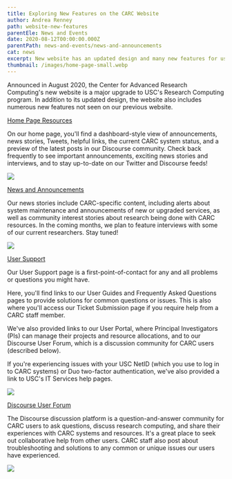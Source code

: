 ```yaml
---
title: Exploring New Features on the CARC Website
author: Andrea Renney
path: website-new-features
parentEle: News and Events
date: 2020-08-12T00:00:00.000Z
parentPath: news-and-events/news-and-announcements
cat: news
excerpt: New website has an updated design and many new features for users
thumbnail: /images/home-page-small.webp
---
```

Announced in August 2020, the Center for Advanced Research Computing's new website is a major upgrade to USC's Research Computing program. In addition to its updated design, the website also includes numerous new features not seen on our previous website.

[Home Page Resources](https://carc.usc.edu/)

[](https://carc.usc.edu/)On our home page, you'll find a dashboard-style view of announcements, news stories, Tweets, helpful links, the current CARC system status, and a preview of the latest posts in our Discourse community. Check back frequently to see important announcements, exciting news stories and interviews, and to stay up-to-date on our Twitter and Discourse feeds!

![](/images/columns.png)

[News and Announcements](https://carc.usc.edu/news-and-events/news-and-announcements)

Our news stories include CARC-specific content, including alerts about system maintenance and announcements of new or upgraded services, as well as community interest stories about research being done with CARC resources. In the coming months, we plan to feature interviews with some of our current researchers. Stay tuned!

![](/images/news.png)

[User Support](https://carc.usc.edu/user-support)

Our User Support page is a first-point-of-contact for any and all problems or questions you might have.

Here, you'll find links to our User Guides and Frequently Asked Questions pages to provide solutions for common questions or issues. This is also where you'll access our Ticket Submission page if you require help from a CARC staff member.

We've also provided links to our User Portal, where Principal Investigators (PIs) can manage their projects and resource allocations, and to our Discourse User Forum, which is a discussion community for CARC users (described below).

If you're experiencing issues with your USC NetID (which you use to log in to CARC systems) or Duo two-factor authentication, we've also provided a link to USC's IT Services help pages.

![](/images/user-support.png)

[Discourse User Forum](https://hpc-discourse.usc.edu/categories)

The Discourse discussion platform is a question-and-answer community for CARC users to ask questions, discuss research computing, and share their experiences with CARC systems and resources. It's a great place to seek out collaborative help from other users. CARC staff also post about troubleshooting and solutions to any common or unique issues our users have experienced.

![](/images/discourse.png)